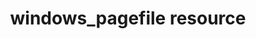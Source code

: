---
resource_reference: true
common_resource_functionality_multiple_packages: false
common_resource_functionality_resources_common_windows_security: false
cookbook_file_specificity: false
debug_recipes_chef_shell: false
handler_custom: false
handler_types: false
nameless_apt_update: false
nameless_build_essential: false
properties_multiple_packages: false
properties_resources_common_windows_security: false
properties_shortcode: 
ps_credential_helper: false
registry_key: false
remote_directory_recursive_directories: false
remote_file_prevent_re_downloads: false
remote_file_unc_path: false
resource_directory_recursive_directories: false
resource_package_options: false
resources_common_atomic_update: false
resources_common_guard_interpreter: false
resources_common_guards: true
resources_common_notification: true
resources_common_properties: true
ruby_style_basics_chef_log: false
syntax_shortcode: 
template_requirements: false
unit_file_verification: false
title: windows_pagefile resource
resource: windows_pagefile
aliases:
- "/resource_windows_pagefile.html"
menu:
  infra:
    title: windows_pagefile
    identifier: chef_infra/cookbook_reference/resources/windows_pagefile windows_pagefile
    parent: chef_infra/cookbook_reference/resources
resource_description_list:
- markdown: Use the **windows_pagefile** resource to configure pagefile settings on
    Windows.
resource_new_in: '14.0'
syntax_full_code_block: |-
  windows_pagefile 'name' do
    automatic_managed      true, false # default value: false
    initial_size           Integer
    maximum_size           Integer
    path                   String # default value: 'name' unless specified
    system_managed         true, false
    action                 Symbol # defaults to :set if not specified
  end
syntax_properties_list: 
syntax_full_properties_list:
- "`windows_pagefile` is the resource."
- "`name` is the name given to the resource block."
- "`action` identifies which steps Chef Infra Client will take to bring the node into
  the desired state."
- "`automatic_managed`, `initial_size`, `maximum_size`, `path`, and `system_managed`
  are the properties available to this resource."
actions_list:
  :delete:
    markdown: Deletes the specified pagefile.
  :set:
    markdown: Default. Configures the default pagefile, creating it if it doesn't
      exist.
  :nothing:
    shortcode: resources_common_actions_nothing.md
properties_list:
- property: automatic_managed
  ruby_type: true, false
  required: false
  default_value: 'false'
  description_list:
  - markdown: Enable automatic management of pagefile initial and maximum size. Setting
      this to true ignores `initial_size` and `maximum_size` properties.
- property: initial_size
  ruby_type: Integer
  required: false
  description_list:
  - markdown: Initial size of the pagefile in megabytes.
- property: maximum_size
  ruby_type: Integer
  required: false
  description_list:
  - markdown: Maximum size of the pagefile in megabytes.
- property: path
  ruby_type: String
  required: false
  default_value: The resource block's name
  description_list:
  - markdown: An optional property to set the pagefile name if it differs from the
      resource block's name.
- property: system_managed
  ruby_type: true, false
  required: false
  description_list:
  - markdown: Configures whether the system manages the pagefile size.
examples: |
  **Set the system to manage pagefiles**:

  ```ruby
  windows_pagefile 'Enable automatic management of pagefiles' do
    automatic_managed true
  end
  ```

  **Delete a pagefile**:

  ```ruby
  windows_pagefile 'Delete the pagefile' do
    path 'C:pagefile.sys'
    action :delete
  end
  ```

  **Create a pagefile with an initial and maximum size**:

  ```ruby
  windows_pagefile 'create the pagefile' do
    path 'C:pagefile.sys'
    initial_size 100
    maximum_size 200
  end
  ```
---